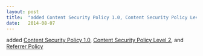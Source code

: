```yaml
---
layout: post
title:  "added Content Security Policy 1.0, Content Security Policy Level 2, and Referrer Policy"
date:   2014-08-07
---
```


added [Content Security Policy 1.0](http://www.w3.org/TR/CSP/), [Content Security Policy Level 2](http://www.w3.org/TR/CSP2/), and [Referrer Policy](http://www.w3.org/TR/referrer-policy/)

